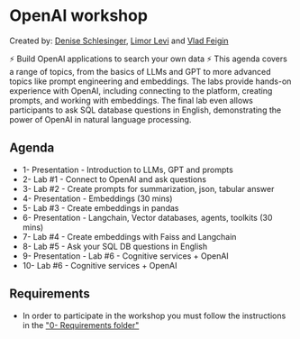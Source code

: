 # OpenAI workshop 
Created by: [Denise Schlesinger](https://www.linkedin.com/in/deniseschlesinger/), [Limor Levi](https://www.linkedin.com/in/limor-levi/) and [Vlad Feigin](https://www.linkedin.com/in/vladifeigin/) 

⚡ Build OpenAI applications to search your own data ⚡
This agenda covers a range of topics, from the basics of LLMs and GPT to more advanced topics like prompt engineering and embeddings. The labs provide hands-on experience with OpenAI, including connecting to the platform, creating prompts, and working with embeddings. The final lab even allows participants to ask SQL database questions in English, demonstrating the power of OpenAI in natural language processing.

## Agenda


- 1- Presentation - Introduction to LLMs, GPT and prompts 
- 2- Lab #1 - Connect to OpenAI and ask questions
- 3- Lab #2 - Create prompts for summarization, json, tabular answer
- 4- Presentation - Embeddings (30 mins)
- 5- Lab #3 - Create embeddings in pandas
- 6- Presentation - Langchain, Vector databases, agents, toolkits (30 mins)
- 7- Lab #4 - Create embeddings with Faiss and Langchain
- 8- Lab #5 - Ask your SQL DB questions in English
- 9- Presentation - Lab #6 - Cognitive services + OpenAI
- 10- Lab #6 - Cognitive services + OpenAI


## Requirements
* In order to participate in the workshop you must follow the instructions in the ["0- Requirements folder"](./0-%20Requirements/Preparation.md)

